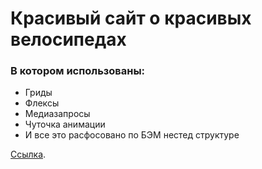 # Красивый сайт о красивых велосипедах

### В котором использованы:

- Гриды
- Флексы
- Медиазапросы
- Чуточка анимации
- И все это расфосовано по БЭМ нестед структуре

[Ссылка](https://frosteel27.github.io/sprint-3-competition).
